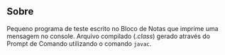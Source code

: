 ## Sobre

Pequeno programa de teste escrito no Bloco de Notas que imprime uma mensagem no console. Arquivo compilado (*.class*) gerado através do Prompt de Comando utilizando o comando `javac`.
